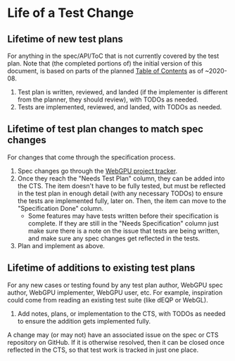 # Life of a Test Change

## Lifetime of new test plans

For anything in the spec/API/ToC that is not currently covered by
the test plan. Note that (the completed portions of) the initial version of
this document, is based on parts of the planned
[Table of Contents](https://github.com/gpuweb/gpuweb/wiki/Table-of-Contents)
as of ~2020-08.

1. Test plan is written, reviewed, and landed (if the implementer is different from the planner,
  they should review), with TODOs as needed.
1. Tests are implemented, reviewed, and landed, with TODOs as needed.

## Lifetime of test plan changes to match spec changes

For changes that come through the specification process.

1. Spec changes go through the [WebGPU project tracker](https://github.com/orgs/gpuweb/projects/1).
1. Once they reach the "Needs Test Plan" column, they can be added into the CTS.
  The item doesn't have to be fully tested, but must be reflected in the test plan in enough
  detail (with any necessary TODOs) to ensure the tests are implemented fully, later on.
  Then, the item can move to the "Specification Done" column.
    - Some features may have tests written before their specification is complete.
      If they are still in the "Needs Specification" column just make sure there
      is a note on the issue that tests are being written, and make sure any spec
      changes get reflected in the tests.
1. Plan and implement as above.

## Lifetime of additions to existing test plans

For any new cases or testing found by any test plan author, WebGPU spec author,
WebGPU implementer, WebGPU user, etc. For example, inspiration could come from
reading an existing test suite (like dEQP or WebGL).

1. Add notes, plans, or implementation to the CTS, with TODOs as needed to ensure the addition
  gets implemented fully.

A change may (or may not) have an associated issue on the spec or CTS repository on GitHub.
If it is otherwise resolved, then it can be closed once reflected in the CTS, so that test work
is tracked in just one place.
